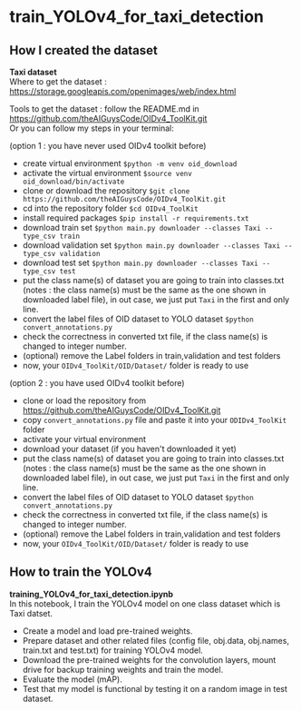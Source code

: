 # train_YOLOv4_for_taxi_detection

## How I created the dataset
**Taxi dataset**  
Where to get the dataset : https://storage.googleapis.com/openimages/web/index.html  

Tools to get the dataset : follow the README.md in https://github.com/theAIGuysCode/OIDv4_ToolKit.git  
Or you can follow my steps in your terminal:

(option 1 : you have never used OIDv4 toolkit before)
- create virtual environment `$python -m venv oid_download`
- activate the virtual environment `$source venv oid_download/bin/activate`
- clone or download the repository `$git clone https://github.com/theAIGuysCode/OIDv4_ToolKit.git`
- cd into the repository folder `$cd OIDv4_ToolKit`  
- install required packages `$pip install -r requirements.txt`  
- download train set `$python main.py downloader --classes Taxi --type_csv train`  
- download validation set `$python main.py downloader --classes Taxi --type_csv validation`
- download test set `$python main.py downloader --classes Taxi --type_csv test`
- put the class name(s) of dataset you are going to train into classes.txt (notes : the class name(s) must be the same as the one shown in downloaded label file), in out case, we just put `Taxi` in the first and only line.
- convert the label files of OID dataset to YOLO dataset `$python convert_annotations.py`
- check the correctness in converted txt file, if the class name(s) is changed to integer number.
- (optional) remove the Label folders in train,validation and test folders
- now, your `OIDv4_ToolKit/OID/Dataset/` folder is ready to use

(option 2 : you have used OIDv4 toolkit before)
- clone or load the repository from https://github.com/theAIGuysCode/OIDv4_ToolKit.git
- copy `convert_annotations.py` file and paste it into your `ODIDv4_ToolKit` folder
- activate your virtual environment
- download your dataset (if you haven't downloaded it yet)
- put the class name(s) of dataset you are going to train into classes.txt (notes : the class name(s) must be the same as the one shown in downloaded label file), in out case, we just put `Taxi` in the first and only line.
- convert the label files of OID dataset to YOLO dataset `$python convert_annotations.py`
- check the correctness in converted txt file, if the class name(s) is changed to integer number.
- (optional) remove the Label folders in train,validation and test folders
- now, your `OIDv4_ToolKit/OID/Dataset/` folder is ready to use

## How to train the YOLOv4
**training_YOLOv4_for_taxi_detection.ipynb**  
In this notebook, I train the YOLOv4 model on one class dataset which is Taxi datset.  

- Create a model and load pre-trained weights.  
- Prepare dataset and other related files (config file, obj.data, obj.names, train.txt and test.txt) for training YOLOv4 model.   
- Download the pre-trained weights for the convolution layers, mount drive for backup training weights and train the model.
- Evaluate the model (mAP).
- Test that my model is functional by testing it on a random image in test dataset.  
